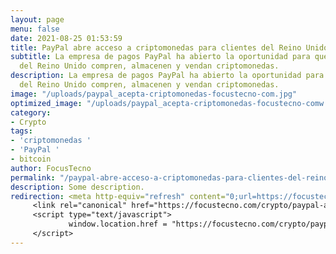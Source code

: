 ```yaml
---
layout: page
menu: false
date: 2021-08-25 01:53:59
title: PayPal abre acceso a criptomonedas para clientes del Reino Unido
subtitle: La empresa de pagos PayPal ha abierto la oportunidad para que los clientes
  del Reino Unido compren, almacenen y vendan criptomonedas.
description: La empresa de pagos PayPal ha abierto la oportunidad para que los clientes
  del Reino Unido compren, almacenen y vendan criptomonedas.
image: "/uploads/paypal_acepta-criptomonedas-focustecno-com.jpg"
optimized_image: "/uploads/paypal_acepta-criptomonedas-focustecno-comw.jpg"
category:
- Crypto
tags:
- 'criptomonedas '
- 'PayPal '
- bitcoin
author: FocusTecno
permalink: "/paypal-abre-acceso-a-criptomonedas-para-clientes-del-reino-unido/"
description: Some description.
redirection: <meta http-equiv="refresh" content="0;url=https://focustecno.com/crypto/paypal-abre-acceso-a-criptomonedas-para-clientes-del-reino-unido/"/>
     <link rel="canonical" href="https://focustecno.com/crypto/paypal-abre-acceso-a-criptomonedas-para-clientes-del-reino-unido/"/>
     <script type="text/javascript">
             window.location.href = "https://focustecno.com/crypto/paypal-abre-acceso-a-criptomonedas-para-clientes-del-reino-unido/"
     </script>
---
```



